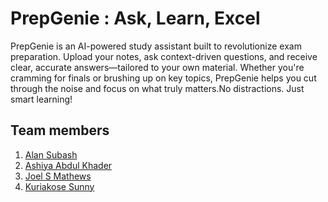 # PrepGenie : Ask, Learn, Excel
PrepGenie is an AI-powered study assistant built to revolutionize exam preparation. Upload your notes, ask context-driven questions, and receive clear, accurate answers—tailored to your own material. Whether you're cramming for finals or brushing up on key topics, PrepGenie helps you cut through the noise and focus on what truly matters.No distractions. Just smart learning!

## Team members
1. [Alan Subash](https://github.com/ALAN20SIG)
2. [Ashiya Abdul Khader](https://github.com/ashiya007)
3. [Joel S Mathews](https://github.com/joelsmathewss)
4. [Kuriakose Sunny](https://github.com/Kuriakosesunny)
